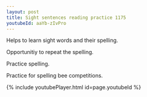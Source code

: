 ```yaml
---
layout: post
title: Sight sentences reading practice 1175
youtubeId: aaYb-zIvPro
---
```

 
 
Helps to learn sight words and their spelling.

Opportunitiy to repeat the spelling. 

Practice spelling. 
 
Practice for spelling bee competitions. 
 
{% include youtubePlayer.html id=page.youtubeId %}
 
 
